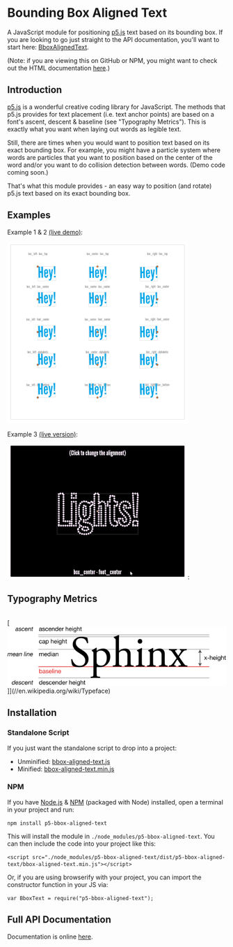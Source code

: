 Bounding Box Aligned Text
=========================

A JavaScript module for positioning [p5.js](//p5js.org/) text based on its bounding box. If you are looking to go just straight to the API documentation, you'll want to start here: [BboxAlignedText](//mikewesthad.com/p5-bbox-aligned-text/docs/BboxAlignedText.html).

(Note: if you are viewing this on GitHub or NPM, you might want to check out the HTML documentation [here](//mikewesthad.com/p5-bbox-aligned-text/docs/).)

## Introduction

[p5.js](//p5js.org/) is a wonderful creative coding library for JavaScript. The methods that p5.js provides for text placement (i.e. text anchor points) are based on a font's ascent, descent & baseline (see "Typography Metrics"). This is exactly what you want when laying out words as legible text.

Still, there are times when you would want to position text based on its exact bounding box. For example, you might have a particle system where words are particles that you want to position based on the center of the word and/or you want to do collision detection between words. (Demo code coming soon.)

That's what this module provides - an easy way to position (and rotate) p5.js text based on its exact bounding box.

## Examples

Example 1 & 2 [(live demo)](//www.mikewesthad.com/p5-bbox-aligned-text/examples/02-instance-p5-rotating-words/):

[![Example 1 & 2](images/example-2.gif)](//www.mikewesthad.com/p5-bbox-aligned-text/examples/02-instance-p5-rotating-words/)

Example 3 [(live version)](//www.mikewesthad.com/p5-bbox-aligned-text/examples/03-global-p5-text-points/):

[![Example 3](images/example-3.gif)](//www.mikewesthad.com/p5-bbox-aligned-text/examples/03-global-p5-text-points/):

## Typography Metrics

<br>[![Typography metrics](images/typographic-line-terms.png)]](//en.wikipedia.org/wiki/Typeface)

## Installation

### Standalone Script

If you just want the standalone script to drop into a project:

- Unminified: [bbox-aligned-text.js](//mikewesthad.com/p5-bbox-aligned-text/dist/bbox-aligned-text.js)
- Minified: [bbox-aligned-text.min.js](//mikewesthad.com/p5-bbox-aligned-text/dist/bbox-aligned-text.min.js)

### NPM

If you have [Node.js](//nodejs.org/en/) & [NPM](//www.npmjs.com/) (packaged with Node) installed, open a terminal in your project and run:

```
npm install p5-bbox-aligned-text
```

This will install the module in `./node_modules/p5-bbox-aligned-text`. You can then include the code into your project like this:

```
<script src="./node_modules/p5-bbox-aligned-text/dist/p5-bbox-aligned-text/bbox-aligned-text.min.js"></script>
```

Or, if you are using browserify with your project, you can import the constructor function in your JS via:

```
var BboxText = require("p5-bbox-aligned-text");
```

## Full API Documentation

Documentation is online [here](//mikewesthad.com/p5-bbox-aligned-text/docs/BboxAlignedText.html).
